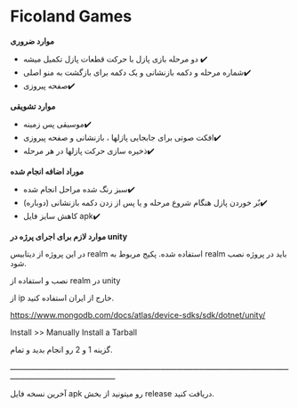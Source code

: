 # Ficoland Games
**موارد ضروری**

- دو مرحله بازی پازل با حرکت قطعات پازل تکمیل میشه ✔️
- شماره مرحله و دکمه بازنشانی و یک دکمه برای بازگشت به منو اصلی✔️
- صفحه پیروزی✔️

**موارد تشویقی**

- موسیقی پس زمینه✔️
- افکت صوتی برای جابجایی پازلها ، بازنشانی و صفحه پیروزی✔️
- ذخیره سازی حرکت پازلها در هر مرحله✔️

**موراد اضافه انجام شده**

- سبز رنگ شده مراحل انجام شده✔️ 
- بٌر خوردن پازل هنگام شروع مرحله و یا پس از زدن دکمه بازنشانی (دوباره)✔️
- کاهش سایز فایل apk✔️


**موارد لازم برای اجرای پرژه در unity**

در این پروژه از دیتابیس realm استفاده شده. پکیج مربوط به realm باید در پروژه نصب شود.
 
نصب و استفاده از realm در unity

از ip خارج از ایران استفاده کنید.

https://www.mongodb.com/docs/atlas/device-sdks/sdk/dotnet/unity/

Install >> Manually Install a Tarball

گزینه 1 و 2 رو انجام بدید و تمام.

ــــــــــــــــــــــــــــــــــــــــــــــــــــــــــــــــــــــــــــــــــــــــــــــــــــــــــــــــــــــــــــــــــــــــــــــــــــــــــــــــــــــــ

آخرین نسخه فایل apk رو میتونید از بخش release دریافت کنید.
